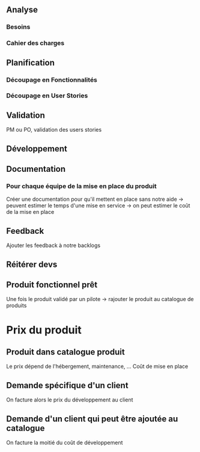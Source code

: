
## Analyse
### Besoins
### Cahier des charges

## Planification
### Découpage en Fonctionnalités
### Découpage en User Stories

## Validation
PM ou PO, validation des users stories

## Développement

## Documentation
### Pour chaque équipe de la mise en place du produit
Créer une documentation pour qu'il mettent en place sans notre aide
-> peuvent estimer le temps d'une mise en service
	-> on peut estimer le coût de la mise en place

## Feedback
Ajouter les feedback à notre backlogs

## Réitérer devs

## Produit fonctionnel prêt
Une fois le produit validé par un pilote -> rajouter le produit au catalogue de produits

# Prix du produit
## Produit dans catalogue produit
Le prix dépend de l'hébergement, maintenance, ...
Coût de mise en place

## Demande spécifique d'un client
On facture alors le prix du développement au client

## Demande d'un client qui peut être ajoutée au catalogue
On facture la moitié du coût de développement